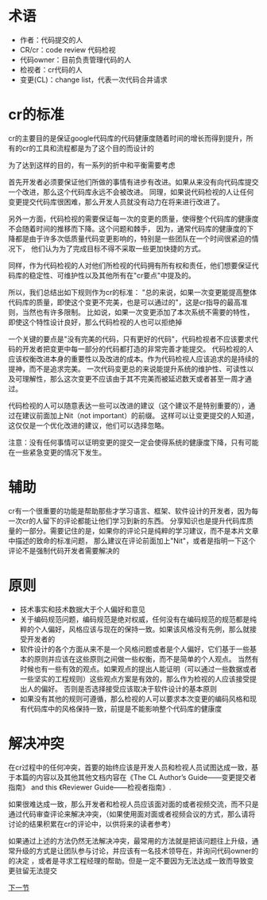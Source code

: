 # 术语
* 作者：代码提交的人
* CR/cr：code review 代码检视
* 代码owner：目前负责管理代码的人
* 检视者：cr代码的人
* 变更(CL)：change list，代表一次代码合并请求
# cr的标准
cr的主要目的是保证google代码库的代码健康度随着时间的增长而得到提升，所有的cr的工具和流程都是为了这个目的而设计的

为了达到这样的目的，有一系列的折中和平衡需要考虑

首先开发者必须要保证他们所做的事情有进步有改进。如果从来没有向代码库提交一个改进，那么这个代码库永远不会被改进。
同理，如果说代码检视的人让任何变更提交代码库很困难，那么开发人员就没有动力在将来进行改进了。

另外一方面，代码检视的需要保证每一次的变更的质量，使得整个代码库的健康度不会随着时间的推移而下降。这个问题和棘手，
因为，通常代码库的健康度的下降都是由于许多次低质量代码变更影响的，特别是一些团队在一个时间很紧迫的情况下，
他们认为为了完成目标不得不采取一些更加快捷的方式。

同样，作为代码检视的人对他们所检视的代码拥有所有权和责任，他们想要保证代码库的稳定性、可维护性以及其他所有在"cr要点"中提及的。

所以，我们总结出如下规则作为cr的标准：
"总的来说，如果一次变更能提高整体代码库的质量，即使这个变更不完美，也是可以通过的"，这是cr指导的最高准则，当然也有许多限制。
比如说，如果一次变更添加了本次系统不需要的特性，即使这个特性设计良好，那么代码检视的人也可以拒绝掉

一个关键的要点是"没有完美的代码，只有更好的代码"，代码检视者不应该要求代码的开发者把变更中每一部分的代码都打造的非常完善才能提交。
代码检视的人应该权衡改进本身的重要性以及改进的成本。作为代码检视人应该追求的是持续的提神，而不是追求完美。
一次代码变更总的来说能提升系统的维护性、可读性以及可理解性，那么这次变更不应该由于其不完美而被延迟数天或者甚至一周才通过。

代码检视的人可以随意表达一些可以改进的建议（这个建议不是特别重要的），通过在建议前面加上Nit（not important）的前缀。
这样可以让变更提交的人知道，这仅仅是一个优化改进的建议，他们可以选择忽略。

注意：没有任何事情可以证明变更的提交一定会使得系统的健康度下降，只有可能在一些紧急变更的情况下发生。

# 辅助
cr有一个很重要的功能是帮助那些才学习语言、框架、软件设计的开发者，因为每一次cr的人留下的评论都能让他们学习到新的东西。
分享知识也是提升代码库质量的一部分。需要记住的是，如果你的评论只是纯粹的学习建议，而不是本片文章中描述的致命的标准问题，
那么建议在评论前面加上"Nit"，或者是指明一下这个评论不是强制代码开发者需要解决的

# 原则
* 技术事实和技术数据大于个人偏好和意见
* 关于编码规范问题，编码规范是绝对权威，任何没有在编码规范的规范都是纯粹的个人偏好，风格应该与现在的保持一致。如果该风格没有先例，那么就接受开发者的
* 软件设计的各个方面从来不是一个风格问题或者是个人偏好，它们基于一些基本的原则并应该在这些原则之间做一些权衡，而不是简单的个人观点。
当然有时候也有一些有效的观点。如果观点的提出人能证明（可以通过一些数据或者一些坚实的工程规则）这些观点方案是有效的，那么作为检视的人应该接受提出人的偏好。
否则是否选择接受应该取决于软件设计的基本原则
* 如果没有其他的规则可遵循，那么检视的人可以要求本次变更的编码风格和现有代码库中的风格保持一致，前提是不能影响整个代码库的健康度

# 解决冲突
在cr过程中的任何冲突，首要的始终应该是开发人员和检视人员试图达成一致，基于本篇的内容以及其他其他文档内容在《The CL Author’s Guide——变更提交者指南》 and this 《Reviewer Guide——检视者指南》.

如果很难达成一致，那么开发者和检视人员应该面对面的或者视频交流，而不只是通过代码审查评论来解决冲突，（如果使用面对面或者视频会议的方式，那么请将讨论的结果积累在cr的评论中，以供将来的读者参考）

如果通过上述的方法仍然无法解决冲突，最常用的方法就是把该问题往上升级，通常升级的方式是让团队参与讨论，并应该有一名技术领导在，并询问代码owner的的决定
，或者是寻求工程经理的帮助。但是一定不要因为无法达成一致而导致变更驻留无法提交

[下一节](在cr过程中需要关注哪些点)